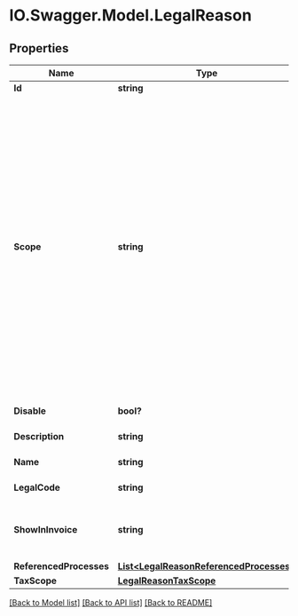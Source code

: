 # IO.Swagger.Model.LegalReason
## Properties

Name | Type | Description | Notes
------------ | ------------- | ------------- | -------------
**Id** | **string** | Internal ID | [optional] 
**Scope** | **string** | Message scope. May be one of these. general - This message is not linked to any entity (agast/process/cfop) and will be applied to any item in a transacition. (Esta mensagem tem escopo geral, nao está relacionadas diretamente qualquer objeto.); linkedTo - This message is linked to an entity, and its processing will only occur when the context involves it. (Esta mensagens estão relacionadas diretamente a algum objeto como um AGAST por exemplo, um Processo ou uma CFOP.);  | 
**Disable** | **bool?** | Set this message as no longer valid | [optional] 
**Description** | **string** | Legal reason textual description; | 
**Name** | **string** | Short name to this message | 
**LegalCode** | **string** | this field inform the official code number | [optional] 
**ShowInInvoice** | **string** | Optional. Show this message when used in Invoice (NFe, NFCe, others...). Where to show this. | [optional] 
**ReferencedProcesses** | [**List&lt;LegalReasonReferencedProcesses&gt;**](LegalReasonReferencedProcesses.md) | Referenced Process | [optional] 
**TaxScope** | [**LegalReasonTaxScope**](LegalReasonTaxScope.md) |  | [optional] 

[[Back to Model list]](../README.md#documentation-for-models) [[Back to API list]](../README.md#documentation-for-api-endpoints) [[Back to README]](../README.md)

